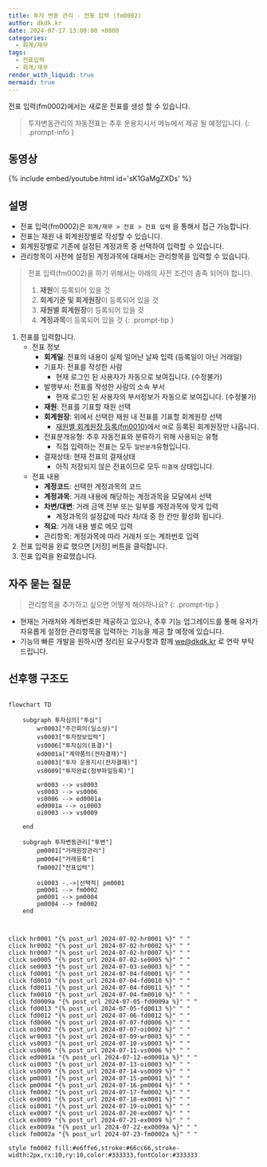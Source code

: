 ```yaml
---
title: 투자 변동 관리 - 전표 입력 (fm0002)
author: dkdk.kr
date: 2024-07-17 13:00:00 +0800
categories:
  - 회계/재무
tags:
  - 전표입력
  - 회계/재무
render_with_liquid: true
mermaid: true
---
```

전표 입력(fm0002)에서는 새로운 전표를 생성 할 수 있습니다. 

> 투자변동관리의 자동전표는 추후 운용지시서 메뉴에서 제공 될 예정입니다.
{: .prompt-info }
## 동영상

{% include embed/youtube.html id='sK1GaMgZXDs' %}

## 설명

- 전표 입력(fm0002)은 `회계/재무 > 전표 > 전표 입력` 을 통해서 접근 가능합니다.
- 전표는 재원 내 회계원장별로 작성할 수 있습니다.
- 회계원장별로 기존에 설정된 계정과목 중 선택하여 입력할 수 있습니다.
- 관리항목이 사전에 설정된 계정과목에 대해서는 관리항목을 입력할 수 있습니다.

> 전표 입력(fm0002)을 하기 위해서는 아래의 사전 조건이 충족 되어야 합니다.
> 1. **재원**이 등록되어 있을 것
> 2. **회계기준 및 회계원장**이 등록되어 있을 것
> 3. **재원별 회계원장**이 등록되어 있을 것
> 4. **계정과목**이 등록되어 있을 것
{: .prompt-tip }

1. 전표를 입력합니다.
	- 전표 정보
		- **회계일**: 전표의 내용이 실제 일어난 날짜 입력 (등록일이 아닌 거래일)
		* 기표자: 전표를 작성한 사람
			* 현재 로그인 된 사용자가 자동으로 보여집니다. (수정불가)
		* 발행부서: 전표를 작성한 사람의 소속 부서
			* 현재 로그인 된 사용자의 부서정보가 자동으로 보여집니다. (수정불가)
		- **재원**: 전표를 기표할 재원 선택
		- **회계원장**: 위에서 선택한 재원 내 전표를 기표할 회계원장 선택
			- [재원별 회계원장 등록(fm0010)](https://guide.vcworks.kr/posts/fm0010/)에서 `여`로 등록된 회계원장만 나옵니다.
		- 전표분개유형: 추후 자동전표와 분류하기 위해 사용되는 유형
			- 직접 입력하는 전표는 모두 `일반분개`유형입니다.
		- 결재상태: 현재 전표의 결재상태
			- 아직 저장되지 않은 전표이므로 모두 `미결재` 상태입니다.
	- 전표 내용
		- **계정코드**: 선택한 계정과목의 코드
		- **계정과목**: 거래 내용에 해당하는 계정과목을 모달에서 선택
		- **차변/대변**: 거래 금액 전부 또는 일부를 계정과목에 맞게 입력
			- 계정과목의 설정값에 따라 차/대 중 한 칸만 활성화 됩니다.
		- **적요**: 거래 내용 별로 메모 입력
		- 관리항목: 계정과목에 따라 거래처 또는 계좌번호 입력
2. 전표 입력을 완료 했으면 [저장] 버튼을 클릭합니다.
3. 전표 입력을 완료했습니다.

## 자주 묻는 질문

> 관리항목을 추가하고 싶으면 어떻게 해야하나요?
{: .prompt-tip }

- 현재는 거래처와 계좌번호만 제공하고 있으나, 추후 기능 업그레이드를 통해 유저가 자유롭게 설정한 관리항목을 입력하는 기능을 제공 할 예정에 있습니다.
- 기능의 빠른 개발을 원하시면 정리된 요구사항과 함께 we@dkdk.kr 로 연락 부탁드립니다.




## 선후행 구조도

```mermaid

flowchart TD

    subgraph 투자심의["투심"]
        wr0003["주간회의(딜소싱)"]
        vs0003["투자정보입력"]
        vs0006["투자심의(표결)"]
        ed0001a["계약품의(전자결재)"]
        oi0003["투자 운용지시(전자결재)"]
        vs0009["투자완료(첨부파일등록)"]

        wr0003 --> vs0003
        vs0003 --> vs0006
        vs0006 --> ed0001a
        ed0001a --> oi0003
        oi0003 --> vs0009

    end

    subgraph 투자변동관리["투변"]
        pm0001["거래원장관리"]
        pm0004["거래등록"]
        fm0002["전표입력"]

        oi0003 -.->|선택적| pm0001
        pm0001 --> fm0002
        pm0001 --> pm0004
        pm0004 --> fm0002
    end


    
click hr0001 "{% post_url 2024-07-02-hr0001 %}" " "
click hr0002 "{% post_url 2024-07-02-hr0002 %}" " "
click hr0007 "{% post_url 2024-07-02-hr0007 %}" " "
click se0005 "{% post_url 2024-07-02-se0005 %}" " "
click se0003 "{% post_url 2024-07-03-se0003 %}" " "
click fd0001 "{% post_url 2024-07-04-fd0001 %}" " "
click fd0010 "{% post_url 2024-07-04-fd0010 %}" " "
click fd0011 "{% post_url 2024-07-04-fd0011 %}" " "
click fm0010 "{% post_url 2024-07-04-fm0010 %}" " "
click fd0009a "{% post_url 2024-07-05-fd0009a %}" " "
click fd0013 "{% post_url 2024-07-05-fd0013 %}" " "
click fd0012 "{% post_url 2024-07-06-fd0012 %}" " "
click fd0006 "{% post_url 2024-07-07-fd0006 %}" " "
click oi0002 "{% post_url 2024-07-07-oi0002 %}" " "
click wr0003 "{% post_url 2024-07-09-wr0003 %}" " "
click vs0003 "{% post_url 2024-07-10-vs0003 %}" " "
click vs0006 "{% post_url 2024-07-11-vs0006 %}" " "
click ed0001a "{% post_url 2024-07-12-ed0001a %}" " "
click oi0003 "{% post_url 2024-07-13-oi0003 %}" " "
click vs0009 "{% post_url 2024-07-14-vs0009 %}" " "
click pm0001 "{% post_url 2024-07-15-pm0001 %}" " "
click pm0004 "{% post_url 2024-07-16-pm0004 %}" " "
click fm0002 "{% post_url 2024-07-17-fm0002 %}" " "
click ex0001 "{% post_url 2024-07-18-ex0001 %}" " "
click oi0001 "{% post_url 2024-07-19-oi0001 %}" " "
click ex0007 "{% post_url 2024-07-20-ex0007 %}" " "
click ex0009 "{% post_url 2024-07-21-ex0009 %}" " "
click ex0009a "{% post_url 2024-07-22-ex0009a %}" " "
click fm0002a "{% post_url 2024-07-23-fm0002a %}" " "

style fm0002 fill:#e6ffe6,stroke:#66cc66,stroke-width:2px,rx:10,ry:10,color:#333333,fontColor:#333333


```
